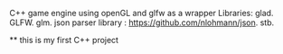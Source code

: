 C++ game engine using openGL and glfw as a wrapper
Libraries:
glad.
GLFW.
glm.
json parser library : https://github.com/nlohmann/json.
stb.


** this is my first C++ project
